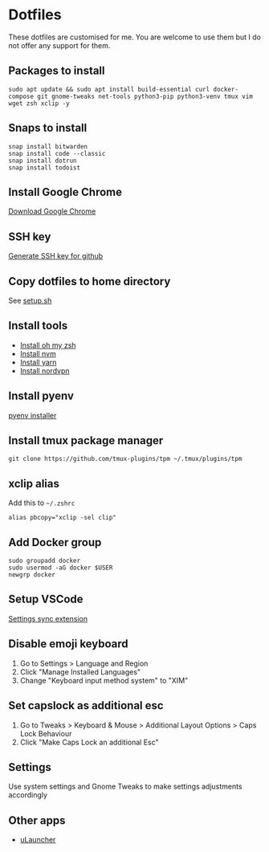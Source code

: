 # Dotfiles

These dotfiles are customised for me. You are welcome to use them but I do not offer any support for them.

## Packages to install

```
sudo apt update && sudo apt install build-essential curl docker-compose git gnome-tweaks net-tools python3-pip python3-venv tmux vim wget zsh xclip -y
```

## Snaps to install

```
snap install bitwarden
snap install code --classic
snap install dotrun
snap install todoist
```

## Install Google Chrome

[Download Google Chrome](https://www.google.co.uk/chrome/)

## SSH key

[Generate SSH key for github](https://docs.github.com/en/github/authenticating-to-github/generating-a-new-ssh-key-and-adding-it-to-the-ssh-agent)

## Copy dotfiles to home directory

See [setup.sh](setup.sh)

## Install tools

- [Install oh my zsh](https://github.com/ohmyzsh/ohmyzsh)
- [Install nvm](https://github.com/nvm-sh/nvm)
- [Install yarn](https://classic.yarnpkg.com/en/docs/install/#debian-stable)
- [Install nordvpn](https://support.nordvpn.com/Connectivity/Linux/1325531132/Installing-and-using-NordVPN-on-Debian-Ubuntu-Elementary-OS-and-Linux-Mint.htm)

## Install pyenv

[pyenv installer](https://github.com/pyenv/pyenv-installer)

## Install tmux package manager

```
git clone https://github.com/tmux-plugins/tpm ~/.tmux/plugins/tpm
```

## xclip alias

Add this to `~/.zshrc`

```
alias pbcopy="xclip -sel clip"
```

## Add Docker group

```
sudo groupadd docker
sudo usermod -aG docker $USER
newgrp docker
```

## Setup VSCode

[Settings sync extension](https://marketplace.visualstudio.com/items?itemName=Shan.code-settings-sync)

## Disable emoji keyboard

1. Go to Settings > Language and Region
2. Click "Manage Installed Languages"
3. Change "Keyboard input method system" to "XIM"

## Set capslock as additional esc

1. Go to Tweaks > Keyboard & Mouse > Additional Layout Options > Caps Lock Behaviour
2. Click "Make Caps Lock an additional Esc"

## Settings

Use system settings and Gnome Tweaks to make settings adjustments accordingly

## Other apps

- [uLauncher](https://ulauncher.io/)

